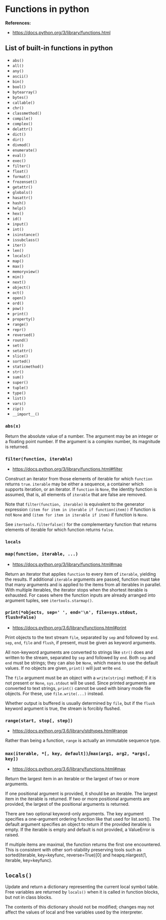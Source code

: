 # Functions in python


**References:**
- https://docs.python.org/3/library/functions.html

## List of built-in functions in python

- `abs()`
- `all()`
- `any()`
- `ascii()`
- `bin()`
- `bool()`
- `bytearray()`
- `bytes()`
- `callable()`
- `chr()`
- `classmethod()`
- `compile()`
- `complex()`
- `delattr()`
- `dict()`
- `dir()`
- `divmod()`
- `enumerate()`
- `eval()`
- `exec()`
- `filter()`
- `float()`
- `format()`
- `frozenset()`
- `getattr()`
- `globals()`
- `hasattr()`
- `hash()`
- `help()`
- `hex()`
- `id()`
- `input()`
- `int()`
- `isinstance()`
- `issubclass()`
- `iter()`
- `len()`
- `locals()`
- `map()`
- `max()`
- `memoryview()`
- `min()`
- `next()`
- `object()`
- `oct()`
- `open()`
- `ord()`
- `pow()`
- `print()`
- `property()`
- `range()`
- `repr()`
- `reversed()`
- `round()`
- `set()`
- `setattr()`
- `slice()`
- `sorted()`
- `staticmethod()`
- `str()`
- `sum()`
- `super()`
- `tuple()`
- `type()`
- `list()`
- `vars()`
- `zip()`
- `__import__()`


### `abs(x)`

Return the absolute value of a number. The argument may be an integer or a floating point number. If
the argument is a complex number, its magnitude is returned.


### `filter(function, iterable)`

- https://docs.python.org/3/library/functions.html#filter

Construct an iterator from those elements of iterable for which `function` returns `true`.
`iterable` may be either a sequence, a container which supports iteration, or an iterator. If
`function` is `None`, the identity function is assumed, that is, all elements of `iterable` that are
false are removed.

Note that `filter(function, iterable)` is equivalent to the generator expression `(item for item in
iterable if function(item))` if function is not `None` and `(item for item in iterable if item)` if
function is `None`.

See `itertools.filterfalse()` for the complementary function that returns elements of iterable for
which function returns `false`.

### `locals`

### `map(function, iterable, ...)`

- https://docs.python.org/3/library/functions.html#map

Return an iterator that applies `function` to every item of `iterable`, yielding the results. If
additional `iterable` arguments are passed, function must take that many arguments and is applied to
the items from all iterables in parallel. With multiple iterables, the iterator stops when the
shortest iterable is exhausted. For cases where the function inputs are already arranged into
argument tuples, see `itertools.starmap()`.


### `print(*objects, sep=' ', end='\n', file=sys.stdout, flush=False)`

- https://docs.python.org/3.6/library/functions.html#print

Print objects to the text stream `file`, separated by `sep` and followed by `end`.
`sep`, `end`, `file` and `flush`, if present, must be given as keyword arguments.

All non-keyword arguments are converted to strings like `str()` does and written
to the stream, separated by `sep` and followed by `end`. Both `sep` and `end` must be
strings; they can also be `None`, which means to use the default values. If no
objects are given, `print()` will just write `end`.

The `file` argument must be an object with a `write(string)` method; if it is not
present or `None`, `sys.stdout` will be used. Since printed arguments are converted
to text strings, `print()` cannot be used with binary mode file objects. For
these, use `file.write(...)` instead.

Whether output is buffered is usually determined by `file`, but if the `flush`
keyword argument is true, the stream is forcibly flushed.

### `range(start, stop[, step])`

- https://docs.python.org/3.6/library/stdtypes.html#range

Rather than being a function, `range` is actually an immutable sequence type.

### `max(iterable, *[, key, default])`/`max(arg1, arg2, *args[, key])`

- https://docs.python.org/3.6/library/functions.html#max

Return the largest item in an iterable or the largest of two or more arguments.

If one positional argument is provided, it should be an iterable. The largest item in the iterable
is returned. If two or more positional arguments are provided, the largest of the positional
arguments is returned.

There are two optional keyword-only arguments. The key argument specifies a one-argument ordering
function like that used for list.sort(). The default argument specifies an object to return if the
provided iterable is empty. If the iterable is empty and default is not provided, a ValueError is
raised.

If multiple items are maximal, the function returns the first one encountered. This is consistent
with other sort-stability preserving tools such as sorted(iterable, key=keyfunc, reverse=True)[0]
and heapq.nlargest(1, iterable, key=keyfunc). 


## `locals()`

Update and return a dictionary representing the current local symbol table.
Free variables are returned by `locals()` when it is called in function blocks,
but not in class blocks.


The contents of this dictionary should not be modified; changes may not affect
the values of local and free variables used by the interpreter.
